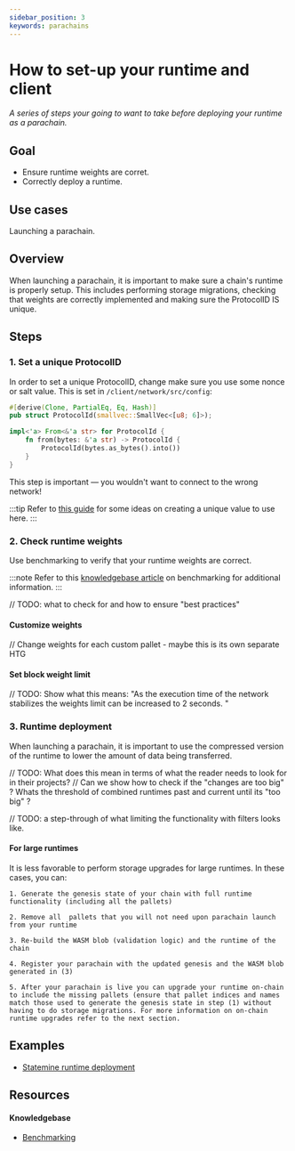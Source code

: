 ```yaml
---
sidebar_position: 3
keywords: parachains
---
```


# How to set-up your runtime and client
_A series of steps your going to want to take before deploying your runtime as a parachain._

## Goal
- Ensure runtime weights are corret.
- Correctly deploy a runtime.

## Use cases
Launching a parachain.

## Overview
When launching a parachain, it is important to make sure a chain's runtime is properly setup. This includes performing 
storage migrations, checking that weights are correctly implemented and making sure the ProtocolID IS unique.
## Steps

### 1. Set a unique ProtocolID

In order to set a unique ProtocolID, change make sure you use some nonce or salt value. This is set in 
`/client/network/src/config`:

```rust
#[derive(Clone, PartialEq, Eq, Hash)]
pub struct ProtocolId(smallvec::SmallVec<[u8; 6]>);

impl<'a> From<&'a str> for ProtocolId {
	fn from(bytes: &'a str) -> ProtocolId {
		ProtocolId(bytes.as_bytes().into())
	}
}
```
This step is important &mdash; you wouldn't want to connect to the wrong network!

:::tip
Refer to [this guide](/docs/pallet-design/randomness) for some ideas on creating a unique value to use here.
:::

### 2. Check runtime weights

Use benchmarking to verify that your runtime weights are correct. 

:::note
Refer to this [knowledgebase article][benchmarking-kb] on
benchmarking for additional information.
:::

// TODO: what to check for and how to ensure "best practices"

#### Customize weights
// Change weights for each custom pallet - maybe this is its own separate HTG

#### Set block weight limit 
// TODO: Show what this means: "As the execution time of the network stabilizes the weights limit can be increased to 2 seconds. "

### 3. Runtime deployment
When launching a parachain, it is important to use the compressed version of the runtime to lower the amount of data being transferred.

// TODO: What does this mean in terms of what the reader needs to look for in their projects?
// Can we show how to check if the "changes are too big" ? Whats the threshold of combined runtimes past and current until its "too big" ?

// TODO: a step-through of what limiting the functionality with filters looks like.

#### For large runtimes 

It is less favorable to perform storage upgrades for large runtimes. In these cases, you can:

    1. Generate the genesis state of your chain with full runtime functionality (including all the pallets)

    2. Remove all  pallets that you will not need upon parachain launch from your runtime

    3. Re-build the WASM blob (validation logic) and the runtime of the chain

    4. Register your parachain with the updated genesis and the WASM blob generated in (3)

    5. After your parachain is live you can upgrade your runtime on-chain to include the missing pallets (ensure that pallet indices and names match those used to generate the genesis state in step (1) without having to do storage migrations. For more information on on-chain runtime upgrades refer to the next section.



## Examples
- [Statemine runtime deployment](https://github.com/paritytech/cumulus/pull/476)
## Resources
#### Knowledgebase 
- [Benchmarking][benchmarking-kb]

[benchmarking-kb]: https://substrate.dev/docs/en/knowledgebase/runtime/benchmarking